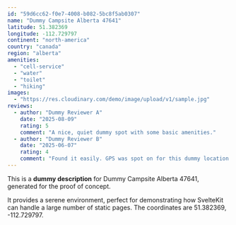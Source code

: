```yaml
---
id: "59d6cc62-f0e7-4008-b082-5bc8f5ab0307"
name: "Dummy Campsite Alberta 47641"
latitude: 51.382369
longitude: -112.729797
continent: "north-america"
country: "canada"
region: "alberta"
amenities:
  - "cell-service"
  - "water"
  - "toilet"
  - "hiking"
images:
  - "https://res.cloudinary.com/demo/image/upload/v1/sample.jpg"
reviews:
  - author: "Dummy Reviewer A"
    date: "2025-08-09"
    rating: 5
    comment: "A nice, quiet dummy spot with some basic amenities."
  - author: "Dummy Reviewer B"
    date: "2025-06-07"
    rating: 4
    comment: "Found it easily. GPS was spot on for this dummy location."
---
```


This is a **dummy description** for Dummy Campsite Alberta 47641, generated for the proof of concept.

It provides a serene environment, perfect for demonstrating how SvelteKit can handle a large number of static pages. The coordinates are 51.382369, -112.729797.

